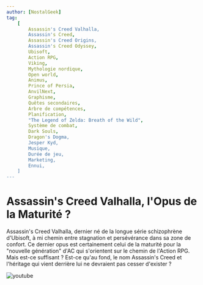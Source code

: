 ```yaml
---
author: [NostalGeek]
tag:
    [
        Assassin's Creed Valhalla,
        Assassin's Creed,
        Assassin's Creed Origins,
        Assassin's Creed Odyssey,
        Ubisoft,
        Action RPG,
        Viking,
        Mythologie nordique,
        Open world,
        Animus,
        Prince of Persia,
        AnvilNext,
        Graphisme,
        Quêtes secondaires,
        Arbre de compétences,
        Planification,
        "The Legend of Zelda: Breath of the Wild",
        Système de combat,
        Dark Souls,
        Dragon's Dogma,
        Jesper Kyd,
        Musique,
        Durée de jeu,
        Marketing,
        Ennui,
    ]
---
```


# Assassin's Creed Valhalla, l'Opus de la Maturité ?

Assassin's Creed Valhalla, dernier né de la longue série schizophrène d'Ubisoft, à mi chemin entre stagnation et persévérance dans sa zone de confort. Ce dernier opus est certainement celui de la maturité pour la "nouvelle génération" d'AC qui s'orientent sur le chemin de l'Action RPG. Mais est-ce suffisant ? Est-ce qu'au fond, le nom Assassin's Creed et l'héritage qui vient derrière lui ne devraient pas cesser d'exister ?

![youtube](https://www.youtube.com/watch?v=qWbBggQ6NmY)
